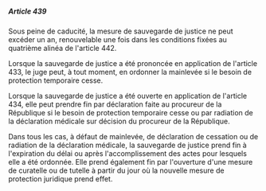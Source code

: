 ##### Article 439

Sous peine de caducité, la mesure de sauvegarde de justice ne peut excéder un an, renouvelable une fois dans les conditions fixées au quatrième alinéa de l'article 442.

Lorsque la sauvegarde de justice a été prononcée en application de l'article 433, le juge peut, à tout moment, en ordonner la mainlevée si le besoin de protection temporaire cesse.

Lorsque la sauvegarde de justice a été ouverte en application de l'article 434, elle peut prendre fin par déclaration faite au procureur de la République si le besoin de protection temporaire cesse ou par radiation de la déclaration médicale sur décision du procureur de la République.

Dans tous les cas, à défaut de mainlevée, de déclaration de cessation ou de radiation de la déclaration médicale, la sauvegarde de justice prend fin à l'expiration du délai ou après l'accomplissement des actes pour lesquels elle a été ordonnée. Elle prend également fin par l'ouverture d'une mesure de curatelle ou de tutelle à partir du jour où la nouvelle mesure de protection juridique prend effet.


